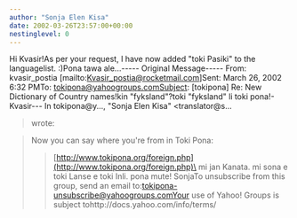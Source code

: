 ```yaml
---
author: "Sonja Elen Kisa"
date: 2002-03-26T23:57:00+00:00
nestinglevel: 0
---
```

Hi Kvasir!As per your request, I have now added "toki Pasiki" to the languagelist. :)Pona tawa ale...-----
Original Message-----
From: kvasir\_postia \[mailto:[Kvasir_postia@rocketmail.com](mailto://Kvasir_postia@rocketmail.com)\]Sent: March 26, 2002 6:32 PMTo: [tokipona@yahoogroups.comSubject](mailto://tokipona@yahoogroups.comSubject): \[tokipona\] Re: New Dictionary of Country names!kin "fyksland"?toki "fyksland" li toki pona!-Kvasir---
 In tokipona@y..., "Sonja Elen Kisa" <translator@s...
> wrote:

> Now you can say where you're from in Toki Pona:
>> [http://www.tokipona.org/foreign.php](http://www.tokipona.org/foreign.php)\
>> mi jan Kanata.
> mi sona e toki Lanse e toki Inli.
>> pona mute!
>> SonjaTo unsubscribe from this group, send an email to:[tokipona-unsubscribe@yahoogroups.comYour](mailto://tokipona-unsubscribe@yahoogroups.comYour) use of Yahoo! Groups is subject tohttp://docs.yahoo.com/info/terms/